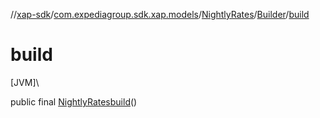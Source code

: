 //[xap-sdk](../../../../index.md)/[com.expediagroup.sdk.xap.models](../../index.md)/[NightlyRates](../index.md)/[Builder](index.md)/[build](build.md)

# build

[JVM]\

public final [NightlyRates](../index.md)[build](build.md)()
